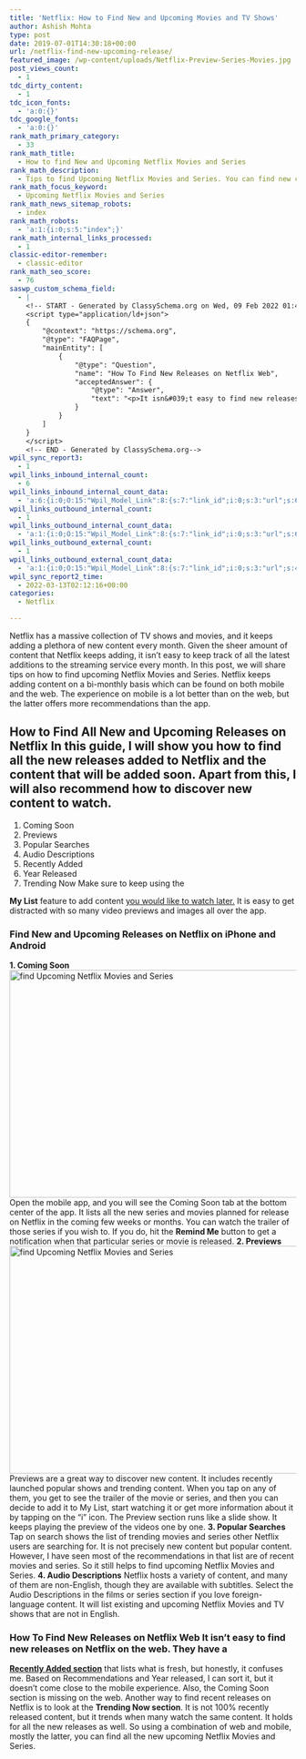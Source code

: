 ```yaml
---
title: 'Netflix: How to Find New and Upcoming Movies and TV Shows'
author: Ashish Mohta
type: post
date: 2019-07-01T14:30:18+00:00
url: /netflix-find-new-upcoming-release/
featured_image: /wp-content/uploads/Netflix-Preview-Series-Movies.jpg
post_views_count:
  - 1
tdc_dirty_content:
  - 1
tdc_icon_fonts:
  - 'a:0:{}'
tdc_google_fonts:
  - 'a:0:{}'
rank_math_primary_category:
  - 33
rank_math_title:
  - How to find New and Upcoming Netflix Movies and Series
rank_math_description:
  - Tips to find Upcoming Netflix Movies and Series. You can find new content using Coming Soon, New Releases, Notifcations, and even from the web.
rank_math_focus_keyword:
  - Upcoming Netflix Movies and Series
rank_math_news_sitemap_robots:
  - index
rank_math_robots:
  - 'a:1:{i:0;s:5:"index";}'
rank_math_internal_links_processed:
  - 1
classic-editor-remember:
  - classic-editor
rank_math_seo_score:
  - 76
saswp_custom_schema_field:
  - |
    <!-- START - Generated by ClassySchema.org on Wed, 09 Feb 2022 01:45:42 GMT -->
    <script type="application/ld+json">
    {
    	"@context": "https://schema.org",
    	"@type": "FAQPage",
    	"mainEntity": [
    		{
    			"@type": "Question",
    			"name": "How To Find New Releases on Netflix Web",
    			"acceptedAnswer": {
    				"@type": "Answer",
    				"text": "<p>It isn&#039;t easy to find new releases on Netflix on the web. They have a<strong> Recently Added section</strong> that lists what is fresh, but honestly, it confuses me. Based on Recommendations and Year released, I can sort it, but it doesn&#039;t come close to the mobile experience. Also, the Coming Soon section is missing on the web.</p><p>Another way to find recent releases on Netflix is to look at the <strong>Trending Now section</strong>. It is not 100% recently released content, but it trends when many watch the same content. It holds for all the new releases as well.</p>"
    			}
    		}
    	]
    }
    </script>
    <!-- END - Generated by ClassySchema.org-->
wpil_sync_report3:
  - 1
wpil_links_inbound_internal_count:
  - 6
wpil_links_inbound_internal_count_data:
  - 'a:6:{i:0;O:15:"Wpil_Model_Link":8:{s:7:"link_id";i:0;s:3:"url";s:63:"https://www.technetguide.com/netflix-find-new-upcoming-release/";s:4:"host";s:16:"technetguide.com";s:8:"internal";b:1;s:4:"post";O:15:"Wpil_Model_Post":9:{s:2:"id";s:2:"39";s:5:"title";N;s:4:"type";s:4:"post";s:6:"status";N;s:7:"content";N;s:5:"links";N;s:4:"slug";N;s:6:"clicks";N;s:8:"position";N;}s:6:"anchor";s:30:"list of movies &amp; TV series";s:15:"added_by_plugin";b:0;s:8:"location";s:7:"content";}i:1;O:15:"Wpil_Model_Link":8:{s:7:"link_id";i:0;s:3:"url";s:63:"https://www.technetguide.com/netflix-find-new-upcoming-release/";s:4:"host";s:16:"technetguide.com";s:8:"internal";b:1;s:4:"post";O:15:"Wpil_Model_Post":9:{s:2:"id";s:3:"577";s:5:"title";N;s:4:"type";s:4:"post";s:6:"status";N;s:7:"content";N;s:5:"links";N;s:4:"slug";N;s:6:"clicks";N;s:8:"position";N;}s:6:"anchor";s:21:"features like Netflix";s:15:"added_by_plugin";b:0;s:8:"location";s:7:"content";}i:2;O:15:"Wpil_Model_Link":8:{s:7:"link_id";i:0;s:3:"url";s:63:"https://www.technetguide.com/netflix-find-new-upcoming-release/";s:4:"host";s:16:"technetguide.com";s:8:"internal";b:1;s:4:"post";O:15:"Wpil_Model_Post":9:{s:2:"id";s:3:"600";s:5:"title";N;s:4:"type";s:4:"post";s:6:"status";N;s:7:"content";N;s:5:"links";N;s:4:"slug";N;s:6:"clicks";N;s:8:"position";N;}s:6:"anchor";s:33:"Indian content library of Netflix";s:15:"added_by_plugin";b:0;s:8:"location";s:7:"content";}i:3;O:15:"Wpil_Model_Link":8:{s:7:"link_id";i:0;s:3:"url";s:63:"https://www.technetguide.com/netflix-find-new-upcoming-release/";s:4:"host";s:16:"technetguide.com";s:8:"internal";b:1;s:4:"post";O:15:"Wpil_Model_Post":9:{s:2:"id";s:4:"2861";s:5:"title";N;s:4:"type";s:4:"post";s:6:"status";N;s:7:"content";N;s:5:"links";N;s:4:"slug";N;s:6:"clicks";N;s:8:"position";N;}s:6:"anchor";s:38:"playing the video on the FireTV Stick.";s:15:"added_by_plugin";b:0;s:8:"location";s:7:"content";}i:4;O:15:"Wpil_Model_Link":8:{s:7:"link_id";i:0;s:3:"url";s:63:"https://www.technetguide.com/netflix-find-new-upcoming-release/";s:4:"host";s:16:"technetguide.com";s:8:"internal";b:1;s:4:"post";O:15:"Wpil_Model_Post":9:{s:2:"id";s:4:"9128";s:5:"title";N;s:4:"type";s:4:"post";s:6:"status";N;s:7:"content";N;s:5:"links";N;s:4:"slug";N;s:6:"clicks";N;s:8:"position";N;}s:6:"anchor";s:27:"Netflix catalogs worldwide ";s:15:"added_by_plugin";b:0;s:8:"location";s:7:"content";}i:5;O:15:"Wpil_Model_Link":8:{s:7:"link_id";i:0;s:3:"url";s:63:"https://www.technetguide.com/netflix-find-new-upcoming-release/";s:4:"host";s:16:"technetguide.com";s:8:"internal";b:1;s:4:"post";O:15:"Wpil_Model_Post":9:{s:2:"id";s:4:"9752";s:5:"title";N;s:4:"type";s:4:"post";s:6:"status";N;s:7:"content";N;s:5:"links";N;s:4:"slug";N;s:6:"clicks";N;s:8:"position";N;}s:6:"anchor";s:18:"movies on Netflix ";s:15:"added_by_plugin";b:0;s:8:"location";s:7:"content";}}'
wpil_links_outbound_internal_count:
  - 1
wpil_links_outbound_internal_count_data:
  - 'a:1:{i:0;O:15:"Wpil_Model_Link":8:{s:7:"link_id";i:0;s:3:"url";s:69:"https://www.technetguide.com/netflix-how-find-watched-movies-tv-show/";s:4:"host";s:16:"technetguide.com";s:8:"internal";b:1;s:4:"post";O:15:"Wpil_Model_Post":9:{s:2:"id";i:39;s:5:"title";N;s:4:"type";s:4:"post";s:6:"status";N;s:7:"content";N;s:5:"links";N;s:4:"slug";N;s:6:"clicks";N;s:8:"position";N;}s:6:"anchor";s:30:"you would like to watch later.";s:15:"added_by_plugin";b:0;s:8:"location";s:7:"content";}}'
wpil_links_outbound_external_count:
  - 1
wpil_links_outbound_external_count_data:
  - 'a:1:{i:0;O:15:"Wpil_Model_Link":8:{s:7:"link_id";i:0;s:3:"url";s:44:"https://www.netflix.com/browse/genre/1592210";s:4:"host";s:11:"netflix.com";s:8:"internal";b:0;s:4:"post";N;s:6:"anchor";s:22:"Recently Added section";s:15:"added_by_plugin";b:0;s:8:"location";s:7:"content";}}'
wpil_sync_report2_time:
  - 2022-03-13T02:12:16+00:00
categories:
  - Netflix

---
```

Netflix has a massive collection of TV shows and movies, and it keeps adding a plethora of new content every month. Given the sheer amount of content that Netflix keeps adding, it isn&#8217;t easy to keep track of all the latest additions to the streaming service every month. In this post, we will share tips on how to find upcoming Netflix Movies and Series. Netflix keeps adding content on a bi-monthly basis which can be found on both mobile and the web. The experience on mobile is a lot better than on the web, but the latter offers more recommendations than the app. 

## How to Find All New and Upcoming Releases on Netflix In this guide, I will show you how to find all the new releases added to Netflix and the content that will be added soon. Apart from this, I will also recommend how to discover new content to watch. 

  1. Coming Soon
  2. Previews
  3. Popular Searches
  4. Audio Descriptions
  5. Recently Added
  6. Year Released
  7. Trending Now Make sure to keep using the 

**My List** feature to add content [you would like to watch later.][1] It is easy to get distracted with so many video previews and images all over the app. 

### Find New and Upcoming Releases on Netflix on iPhone and Android

**1. Coming Soon**<img decoding="async" loading="lazy" class="aligncenter wp-image-392 size-large" title="find Upcoming Netflix Movies and Series" src="https://www.technetguide.com/wp-content/uploads/Netflix-Coming-Soon-600x400.jpg" alt="find Upcoming Netflix Movies and Series" width="600" height="400" srcset="https://www.technetguide.com/wp-content/uploads/Netflix-Coming-Soon-600x400.jpg 600w, https://www.technetguide.com/wp-content/uploads/Netflix-Coming-Soon-300x200.jpg 300w, https://www.technetguide.com/wp-content/uploads/Netflix-Coming-Soon-768x512.jpg 768w, https://www.technetguide.com/wp-content/uploads/Netflix-Coming-Soon-696x464.jpg 696w, https://www.technetguide.com/wp-content/uploads/Netflix-Coming-Soon-1068x712.jpg 1068w, https://www.technetguide.com/wp-content/uploads/Netflix-Coming-Soon-630x420.jpg 630w, https://www.technetguide.com/wp-content/uploads/Netflix-Coming-Soon.jpg 1920w" sizes="(max-width: 600px) 100vw, 600px" /> Open the mobile app, and you will see the Coming Soon tab at the bottom center of the app. It lists all the new series and movies planned for release on Netflix in the coming few weeks or months. You can watch the trailer of those series if you wish to. If you do, hit the **Remind Me** button to get a notification when that particular series or movie is released. **2. Previews**<img decoding="async" loading="lazy" class="aligncenter wp-image-393 size-large" title="Upcoming Netflix Movies and Series" src="https://www.technetguide.com/wp-content/uploads/Netflix-Preview-Series-Movies-600x400.jpg" alt="find Upcoming Netflix Movies and Series" width="600" height="400" srcset="https://www.technetguide.com/wp-content/uploads/Netflix-Preview-Series-Movies-600x400.jpg 600w, https://www.technetguide.com/wp-content/uploads/Netflix-Preview-Series-Movies-300x200.jpg 300w, https://www.technetguide.com/wp-content/uploads/Netflix-Preview-Series-Movies-768x512.jpg 768w, https://www.technetguide.com/wp-content/uploads/Netflix-Preview-Series-Movies-696x464.jpg 696w, https://www.technetguide.com/wp-content/uploads/Netflix-Preview-Series-Movies-1068x712.jpg 1068w, https://www.technetguide.com/wp-content/uploads/Netflix-Preview-Series-Movies-630x420.jpg 630w, https://www.technetguide.com/wp-content/uploads/Netflix-Preview-Series-Movies.jpg 1920w" sizes="(max-width: 600px) 100vw, 600px" /> Previews are a great way to discover new content. It includes recently launched popular shows and trending content. When you tap on any of them, you get to see the trailer of the movie or series, and then you can decide to add it to My List, start watching it or get more information about it by tapping on the &#8220;i&#8221; icon. The Preview section runs like a slide show. It keeps playing the preview of the videos one by one. **3. Popular Searches** Tap on search shows the list of trending movies and series other Netflix users are searching for. It is not precisely new content but popular content. However, I have seen most of the recommendations in that list are of recent movies and series. So it still helps to find upcoming Netflix Movies and Series. **4. Audio Descriptions** Netflix hosts a variety of content, and many of them are non-English, though they are available with subtitles. Select the Audio Descriptions in the films or series section if you love foreign-language content. It will list existing and upcoming Netflix Movies and TV shows that are not in English. 

### How To Find New Releases on Netflix Web It isn&#8217;t easy to find new releases on Netflix on the web. They have a

 **[Recently Added section][2]** that lists what is fresh, but honestly, it confuses me. Based on Recommendations and Year released, I can sort it, but it doesn&#8217;t come close to the mobile experience. Also, the Coming Soon section is missing on the web. Another way to find recent releases on Netflix is to look at the **Trending Now section**. It is not 100% recently released content, but it trends when many watch the same content. It holds for all the new releases as well. So using a combination of web and mobile, mostly the latter, you can find all the new upcoming Netflix Movies and Series.

 [1]: https://www.technetguide.com/netflix-how-find-watched-movies-tv-show/
 [2]: https://www.netflix.com/browse/genre/1592210